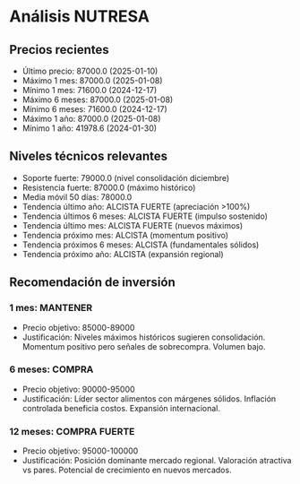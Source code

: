 # Análisis NUTRESA

## Precios recientes
- Último precio: 87000.0 (2025-01-10)
- Máximo 1 mes: 87000.0 (2025-01-08)
- Mínimo 1 mes: 71600.0 (2024-12-17)
- Máximo 6 meses: 87000.0 (2025-01-08)
- Mínimo 6 meses: 71600.0 (2024-12-17)
- Máximo 1 año: 87000.0 (2025-01-08)
- Mínimo 1 año: 41978.6 (2024-01-30)

## Niveles técnicos relevantes
- Soporte fuerte: 79000.0 (nivel consolidación diciembre)
- Resistencia fuerte: 87000.0 (máximo histórico)
- Media móvil 50 días: 78000.0
- Tendencia último año: ALCISTA FUERTE (apreciación >100%)
- Tendencia últimos 6 meses: ALCISTA FUERTE (impulso sostenido)
- Tendencia último mes: ALCISTA FUERTE (nuevos máximos)
- Tendencia próximo mes: ALCISTA (momentum positivo)
- Tendencia próximos 6 meses: ALCISTA (fundamentales sólidos)
- Tendencia próximo año: ALCISTA (expansión regional)

## Recomendación de inversión

### 1 mes: MANTENER
- Precio objetivo: 85000-89000
- Justificación: Niveles máximos históricos sugieren consolidación. Momentum positivo pero señales de sobrecompra. Volumen bajo.

### 6 meses: COMPRA
- Precio objetivo: 90000-95000
- Justificación: Líder sector alimentos con márgenes sólidos. Inflación controlada beneficia costos. Expansión internacional.

### 12 meses: COMPRA FUERTE
- Precio objetivo: 95000-100000
- Justificación: Posición dominante mercado regional. Valoración atractiva vs pares. Potencial de crecimiento en nuevos mercados.
